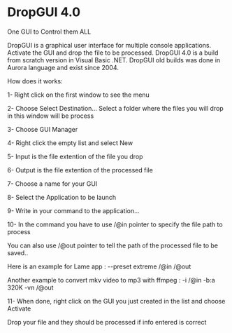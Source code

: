 # DropGUI 4.0
One GUI to Control them ALL

DropGUI is a graphical user interface for multiple console applications. Activate the GUI and drop the file to be processed. DropGUI 4.0 is a build from scratch version in Visual Basic .NET. DropGUI old builds was done in Aurora language and exist since 2004.

How does it works:

1- Right click on the first window to see the menu

2- Choose Select Destination... Select a folder where the files you will drop in this window will be process

3- Choose GUI Manager

4- Right click the empty list and select New 

5- Input is the file extention of the file you drop

6- Output is the file extention of the processed file

7- Choose a name for your GUI

8- Select the Application to be launch

9- Write in your command to the application...


10- In the command you have to use /@in pointer to specify the file path to process

You can also use /@out pointer to tell the path of the processed file to be saved..

Here is an example for Lame app : --preset extreme /@in /@out

Another example to convert mkv video to mp3 with ffmpeg : -i /@in -b:a 320K -vn /@out


11- When done, right click on the GUI you just created in the list and choose Activate


Drop your file and they should be processed if info entered is correct
